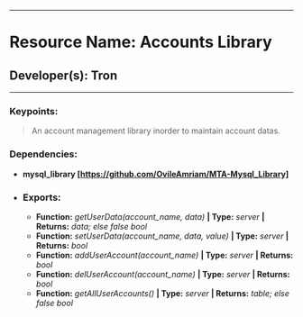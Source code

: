 ***
# Resource Name: Accounts Library
## Developer(s): Tron
***

### Keypoints:
> An account management library inorder to maintain account datas.
### Dependencies:
  - **mysql_library [https://github.com/OvileAmriam/MTA-Mysql_Library]**
- ### Exports:
  - **Function:** _getUserData(account_name, data)_ **| Type:** _server_ **| Returns:** _data; else false bool_
  - **Function:** _setUserData(account_name, data, value)_ **| Type:** _server_ **| Returns:** _bool_
  - **Function:** _addUserAccount(account_name)_ **| Type:** _server_ **| Returns:** _bool_
  - **Function:** _delUserAccount(account_name)_ **| Type:** _server_ **| Returns:** _bool_
  - **Function:** _getAllUserAccounts()_ **| Type:** _server_ **| Returns:** _table; else false bool_
